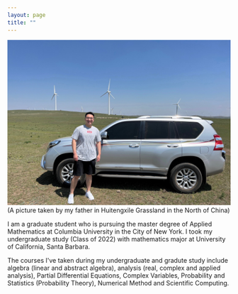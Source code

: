 ```yaml
---
layout: page
title: ""
---
```


![Personal Photo](assets/IMG_6610.JPG)
(A picture taken by my father in Huitengxile Grassland in the North of China)



I am a graduate student who is pursuing the master degree of Applied Mathematics at Columbia University in the City of New York. I took my undergraduate study (Class of 2022) with mathematics major at University of California, Santa Barbara. 

The courses I've taken during my undergraduate and gradute study include algebra (linear and abstract algebra), analysis (real, complex and applied analysis), Partial Differential Equations, Complex Variables, Probability and Statistics (Probability Theory), Numerical Method and Scientific Computing.
